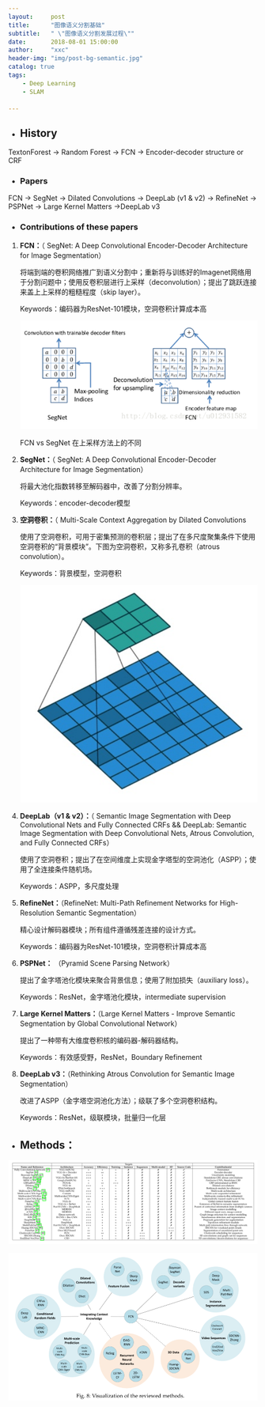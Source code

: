 ```yaml
---
layout:     post
title:      "图像语义分割基础"
subtitle:   " \"图像语义分割发展过程\""
date:       2018-08-01 15:00:00
author:     "xxc"
header-img: "img/post-bg-semantic.jpg"
catalog: true
tags:
    - Deep Learning
    - SLAM

---
```


- ## History

TextonForest -> Random Forest  -> FCN -> Encoder-decoder structure or CRF

- ### Papers

FCN -> SegNet -> Dilated Convolutions -> DeepLab (v1 & v2) -> RefineNet -> PSPNet -> Large Kernel Matters ->DeepLab v3

- ### Contributions of these papers

1. **FCN：**（ SegNet: A Deep Convolutional Encoder-Decoder Architecture for Image Segmentation）

   将端到端的卷积网络推广到语义分割中；重新将与训练好的Imagenet网络用于分割问题中；使用反卷积层进行上采样（deconvolution）；提出了跳跃连接来盖上上采样的粗糙程度（skip layer）。

   Keywords：编码器为ResNet-101模块，空洞卷积计算成本高

   ![semantic-slam-1](/img/Semantic_SLAM/FCN.png)

   FCN vs SegNet 在上采样方法上的不同

2. **SegNet：**（ SegNet: A Deep Convolutional Encoder-Decoder Architecture for Image Segmentation）

   将最大池化指数转移至解码器中，改善了分割分辨率。

   Keywords：encoder-decoder模型

3. **空洞卷积：**（ Multi-Scale Context Aggregation by Dilated Convolutions

   使用了空洞卷积，可用于密集预测的卷积层；提出了在多尺度聚集条件下使用空洞卷积的“背景模块”。下图为空洞卷积，又称多孔卷积（atrous convolution）。

   Keywords：背景模型，空洞卷积

   ![semantic-slam-2](/img/Semantic_SLAM/dilated-conv.png)

4. **DeepLab（v1 & v2）：**（ Semantic Image Segmentation with Deep Convolutional Nets and Fully Connected CRFs &&  DeepLab: Semantic Image Segmentation with Deep Convolutional Nets, Atrous Convolution, and Fully Connected CRFs）

   使用了空洞卷积；提出了在空间维度上实现金字塔型的空洞池化（ASPP）；使用了全连接条件随机场。

   Keywords：ASPP，多尺度处理

5. **RefineNet：**（RefineNet: Multi-Path Refinement Networks for High-Resolution Semantic Segmentation）

   精心设计解码器模块；所有组件遵循残差连接的设计方式。

   Keywords：编码器为ResNet-101模块，空洞卷积计算成本高

6. **PSPNet：** （Pyramid Scene Parsing Network）

   提出了金字塔池化模块来聚合背景信息；使用了附加损失（auxiliary loss）。

   Keywords：ResNet，金字塔池化模块，intermediate supervision

7. **Large Kernel Matters：**（Large Kernel Matters - Improve Semantic Segmentation by Global Convolutional Network）

   提出了一种带有大维度卷积核的编码器-解码器结构。

   Keywords：有效感受野，ResNet，Boundary Refinement

8. **DeepLab v3：**（Rethinking Atrous Convolution for Semantic Image Segmentation）

   改进了ASPP（金字塔空洞池化方法）；级联了多个空洞卷积结构。

   Keywords：ResNet，级联模块，批量归一化层


- ## Methods：

![semantic-slam-1](/img/Semantic_SLAM/method-1.jpg)

![semantic-slam-1](/img/Semantic_SLAM/method-2.jpg)